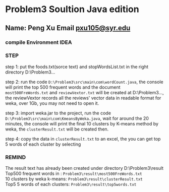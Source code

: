 # Problem3 Soultion Java edition
## Name: Peng Xu Email pxu105@syr.edu
### compile Environment IDEA

### STEP
step 1: put the foods.txt(sorce text) and stopWordsList.txt in the right directory D:\Problem3\... 

step 2: run the code `D:\Problem3\src\main\com\wordCount.java`, the console will print the top 500 frequent words and the document `most500FreWords.txt` and `reviewVextor.txt` will be created at D:\Problem3\..., the reviewVextor records all the reviews' vector data in readable format for weka, over 1Gb, you may not need to open it.  

step 3: import weka.jar to the project, run the code `D:\Problem3\src\main\com\KmeansByWeka.java`, wait for around the 20 minutes, the console will print the final 10 clusters by K-means method by weka, the `clusterResult.txt` will be created then.  

step 4: copy the data in `clusterResult.txt` to an excel, the you can get top 5 words of each cluster by selecting

### REMIND
  The result text has already been created under directory D:\Problem3\result  
      Top500 frequent words in :  `Problem3\result\most500FreWords.txt`  
      10 clusters by weka k-means: `Problem3\result\clusterResult.txt`  
      Top5 5 words of each clusters: `Problem3\result\top5words.txt`  
